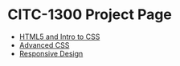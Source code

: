 # CITC-1300 Project Page 

<ul>
    <li><a href="html5_intro_to_css" target="_blank">HTML5 and Intro to CSS</a></li>
    <li><a href="adv_css/index.html" target="_blank">Advanced CSS</a></li>
    <li><a href="responsive/index.html" target="_blank">Responsive Design</a></li>

</ul>